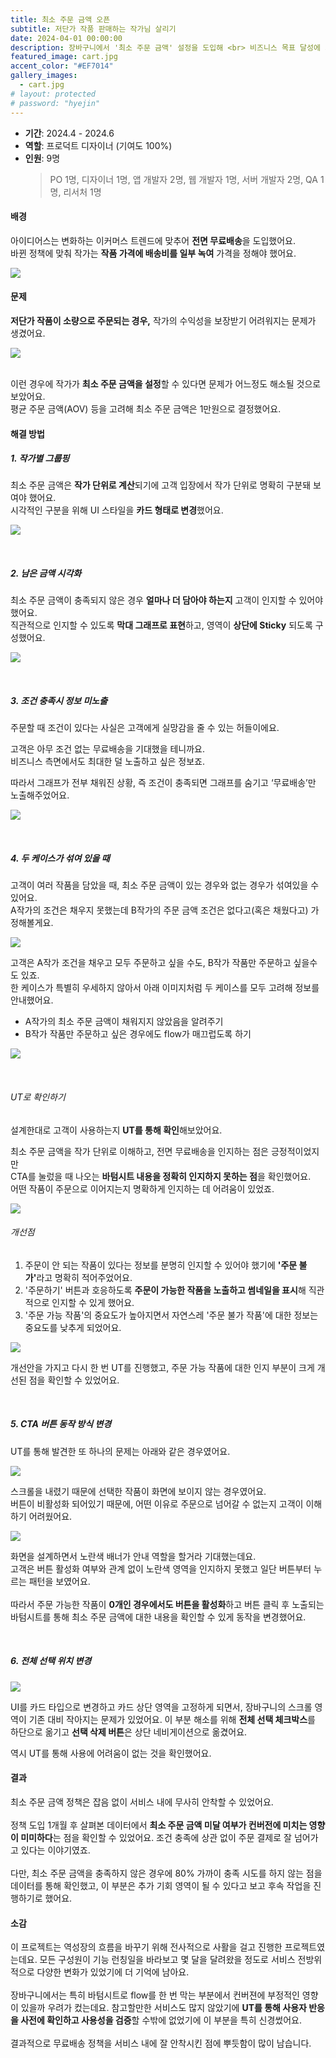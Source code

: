 ```yaml
---
title: 최소 주문 금액 오픈
subtitle: 저단가 작품 판매하는 작가님 살리기
date: 2024-04-01 00:00:00
description: 장바구니에서 '최소 주문 금액' 설정을 도입해 <br> 비즈니스 목표 달성에 기여한 프로젝트예요.
featured_image: cart.jpg
accent_color: "#EF7014"
gallery_images:
  - cart.jpg
# layout: protected
# password: "hyejin"
---
```


<!-- TOC -->


- **기간**: 2024.4 - 2024.6
- **역할**: 프로덕트 디자이너 (기여도 100%)
- **인원**: 9명
  > PO 1명, 디자이너 1명, 앱 개발자 2명, 웹 개발자 1명, 서버 개발자 2명, QA 1명, 리서처 1명

#### 배경


아이디어스는 변화하는 이커머스 트렌드에 맞추어 <b>전면 무료배송</b>을 도입했어요.
<br>
바뀐 정책에 맞춰 작가는 <b>작품 가격에 배송비를 일부 녹여</b> 가격을 정해야 했어요.

![](/images/projects/12_cart/01.jpg)


#### 문제

<b>저단가 작품이 소량으로 주문되는 경우,</b> 작가의 수익성을 보장받기 어려워지는 문제가 생겼어요.

![](/images/projects/12_cart/02.jpg)

<br>
이런 경우에 작가가 <b>최소 주문 금액을 설정</b>할 수 있다면 문제가 어느정도 해소될 것으로 보았어요.
<br> 
평균 주문 금액(AOV) 등을 고려해 최소 주문 금액은 1만원으로 결정했어요.
<!-- 왜 1만원이었는지 이유 기술하면 좋을 듯 -->


<!-- #### 리서치 넣을 내용이 있나.. -->

<!-- 목표하는 바를 넣어줘도 좋을듯?! 컨버전에 부정적인 영향이 없도록한다.. 등 -->

<br>

#### 해결 방법

##### 1. 작가별 그룹핑

최소 주문 금액은 <b>작가 단위로 계산</b>되기에 고객 입장에서 작가 단위로 명확히 구분돼 보여야 했어요. <br>시각적인 구분을 위해 UI 스타일을 <b>카드 형태로 변경</b>했어요.

![](/images/projects/12_cart/03.jpg)

<br>

##### 2. 남은 금액 시각화

최소 주문 금액이 충족되지 않은 경우 <b>얼마나 더 담아야 하는지</b> 고객이 인지할 수 있어야 했어요. <br>직관적으로 인지할 수 있도록 <b>막대 그래프로 표현</b>하고, 영역이 <b>상단에 Sticky</b> 되도록 구성했어요.

![](/images/projects/12_cart/04.gif)

<br>

##### 3. 조건 충족시 정보 미노출

주문할 때 조건이 있다는 사실은 고객에게 실망감을 줄 수 있는 허들이에요.

고객은 아무 조건 없는 무료배송을 기대했을 테니까요. <br> 비즈니스 측면에서도 최대한 덜 노출하고 싶은 정보죠. 

따라서 그래프가 전부 채워진 상황, 즉 조건이 충족되면 그래프를 숨기고 ‘무료배송’만 노출해주었어요.

![](/images/projects/12_cart/05.jpg)



<br>

##### 4. 두 케이스가 섞여 있을 때

고객이 여러 작품을 담았을 때, 최소 주문 금액이 있는 경우와 없는 경우가 섞여있을 수 있어요. <br>
A작가의 조건은 채우지 못했는데 B작가의 주문 금액 조건은 없다고(혹은 채웠다고) 가정해볼게요.

![](/images/projects/12_cart/06.jpg)

고객은 A작가 조건을 채우고 모두 주문하고 싶을 수도, B작가 작품만 주문하고 싶을수도 있죠. <br>
한 케이스가 특별히 우세하지 않아서 아래 이미지처럼 두 케이스를 모두 고려해 정보를 안내했어요.

- A작가의 최소 주문 금액이 채워지지 않았음을 알려주기
- B작가 작품만 주문하고 싶은 경우에도 flow가 매끄럽도록 하기

![](/images/projects/12_cart/07.jpg)

<br>

###### UT로 확인하기

설계한대로 고객이 사용하는지 <b>UT를 통해 확인</b>해보았어요.<br>

최소 주문 금액을 작가 단위로 이해하고, 전면 무료배송을 인지하는 점은 긍정적이었지만 <br>
CTA를 눌렀을 때 나오는 <b>바텀시트 내용을 정확히 인지하지 못하는 점</b>을 확인했어요.
<br>
어떤 작품이 주문으로 이어지는지 명확하게 인지하는 데 어려움이 있었죠.
<br>

![](/images/projects/12_cart/08.jpg)

###### 개선점

1. 주문이 안 되는 작품이 있다는 정보를 분명히 인지할 수 있어야 했기에 <b>'주문 불가'</b>라고 명확히 적어주었어요.
2. '주문하기' 버튼과 호응하도록 <b>주문이 가능한 작품을 노출하고 썸네일을 표시</b>해 직관적으로 인지할 수 있게 했어요.
3. '주문 가능 작품'의 중요도가 높아지면서 자연스레 '주문 불가 작품'에 대한 정보는  중요도를 낮추게 되었어요.


![](/images/projects/12_cart/09.jpg)


개선안을 가지고 다시 한 번 UT를 진행했고, 주문 가능 작품에 대한 인지 부분이 크게 개선된 점을 확인할 수 있었어요.

<br>

##### 5. CTA 버튼 동작 방식 변경
UT를 통해 발견한 또 하나의 문제는 아래와 같은 경우였어요.

![](/images/projects/12_cart/10.jpg)

스크롤을 내렸기 때문에 선택한 작품이 화면에 보이지 않는 경우였어요.<br>
버튼이 비활성화 되어있기 때문에, 어떤 이유로 주문으로 넘어갈 수 없는지 고객이 이해하기 어려웠어요. <br>

![](/images/projects/12_cart/11.jpg)

화면을 설계하면서 노란색 배너가 안내 역할을 할거라 기대했는데요.<br>
고객은 버튼 활성화 여부와 관계 없이 노란색 영역을 인지하지 못했고 일단 버튼부터 누르는 패턴을 보였어요. <br>
<br>
따라서 주문 가능한 작품이 <b>0개인 경우에서도 버튼을 활성화</b>하고 버튼 클릭 후 노출되는 바텀시트를 통해 최소 주문 금액에 대한 내용을 확인할 수 있게 동작을 변경했어요.

<br>

##### 6. 전체 선택 위치 변경

![](/images/projects/12_cart/12.jpg)

UI를 카드 타입으로 변경하고 카드 상단 영역을 고정하게 되면서, 장바구니의 스크롤 영역이 기존 대비 작아지는 문제가 있었어요. 이 부분 해소를 위해 <b>전체 선택 체크박스</b>를 하단으로 옮기고 <b>선택 삭제 버튼</b>은 상단 네비게이션으로 옮겼어요.

역시 UT를 통해 사용에 어려움이 없는 것을 확인했어요.


#### 결과

최소 주문 금액 정책은 잡음 없이 서비스 내에 무사히 안착할 수 있었어요.
<br><br>
정책 도입 1개월 후 살펴본 데이터에서 <b>최소 주문 금액 미달 여부가 컨버전에 미치는 영향이 미미하다</b>는 점을 확인할 수 있었어요. 조건 충족에 상관 없이 주문 결제로 잘 넘어가고 있다는 이야기였죠.
<br><br>
다만, 최소 주문 금액을 충족하지 않은 경우에 80% 가까이 충족 시도를 하지 않는 점을 데이터를 통해 확인했고, 이 부분은 추가 기회 영역이 될 수 있다고 보고 후속 작업을 진행하기로 했어요.

#### 소감

이 프로젝트는 역성장의 흐름을 바꾸기 위해 전사적으로 사활을 걸고 진행한 프로젝트였는데요. 모든 구성원이 기능 런칭일을 바라보고 몇 달을 달려왔을 정도로 서비스 전방위적으로 다양한 변화가 있었기에 더 기억에 남아요.
<br>
<br>
장바구니에서는 특히 바텀시트로 flow를 한 번 막는 부분에서 컨버젼에 부정적인 영향이 있을까 우려가 컸는데요. 참고할만한 서비스도 많지 않았기에 <b>UT를 통해 사용자 반응을 사전에 확인하고 사용성을 검증</b>할 수밖에 없었기에 이 부분을 특히 신경썼어요. 
<br>
<br>
결과적으로 무료배송 정책을 서비스 내에 잘 안착시킨 점에 뿌듯함이 많이 남습니다.




